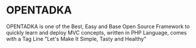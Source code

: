 # OPENTADKA
OPENTADKA is one of the Best, Easy and Base Open Source Framework to quickly learn and deploy MVC concepts, written in PHP Language, comes with a Tag Line "Let's Make It Simple, Tasty and Healthy" 
